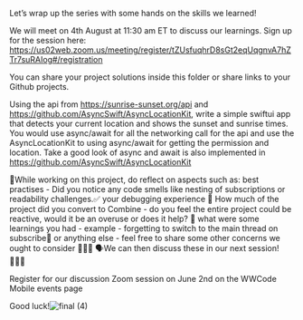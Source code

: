 Let’s wrap up the series with some hands on the skills we learned!

 We will meet on 4th August at 11:30 am ET to discuss our learnings. Sign up for the session here: https://us02web.zoom.us/meeting/register/tZUsfuqhrD8sGt2eqUqgnvA7hZTr7suRAIog#/registration

You can share your project solutions inside this folder or share links to your Github projects.

Using the api from https://sunrise-sunset.org/api and https://github.com/AsyncSwift/AsyncLocationKit, write a simple swiftui app that detects your current location and shows the sunset and sunrise times. 
You would use async/await for all the networking call for the api and use the AsyncLocationKit to using async/await for getting the permission and location.
Take a good look of async and await is also implemented in https://github.com/AsyncSwift/AsyncLocationKit

🤔While working on this project, do reflect on aspects such as:
best practises - Did you notice any code smells like nesting of subscriptions or readability challenges.✅
your debugging experience 🔬
How much of the project did you convert to Combine - do you feel the entire project could be reactive, would it be an overuse or does it help? 💭
what were some learnings you had - example - forgetting to switch to the main thread on subscribe📝
or anything else - feel free to share some other concerns we ought to consider 🙋🏽‍♀️
🗣️We can then discuss these in our next session! 👩🏻‍🏫

Register for our discussion Zoom session on June 2nd on the WWCode Mobile events page

Good luck!![final (4)](https://github.com/WomenWhoCode/WWCodeMobile/assets/50391217/914d04d1-483f-4d74-b0e7-4cfd03b6f937)

